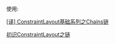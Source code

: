 使用:

[[译] ConstraintLayout基础系列之Chains链](https://biaomingzhong.github.io/2017/constraintlayout-basics-chains-2/)

[初识ConstraintLayout之链](https://donniesky.me/2017/09/01/ConstraintLayout-Chains/)
